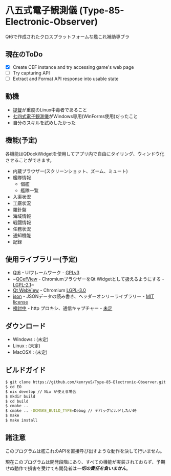 # 八五式電子観測儀 (Type-85-Electronic-Observer)

Qt6で作成されたクロスプラットフォームな艦これ補助専ブラ

## 現在のToDo

- [X] Create CEF instance and try accessing game's web page
- [ ] Try capturing API
- [ ] Extract and Format API response into usable state

## 動機

* [提督](https://github.com/kenryuS)が重度のLinux中毒者であること
* [七四式電子観測儀](https://github.com/dais-k/ElectronicObserver)がWindows専用(WinForms使用)だったこと
* 自分のスキルを試めしたかった

## 機能(予定)

各機能はQDockWidgetを使用してアプリ内で自由にタイリング、ウィンドウ化させることができます。

* 内蔵ブラウザー(スクリーンショット、ズーム、ミュート)
* 艦隊情報
    * 個艦
    * 艦隊一覧
* 入渠状況
* 工廠状況
* 羅針盤
* 海域情報
* 戦闘情報
* 任務状況
* 通知機能
* 記録

## 使用ライブラリー(予定)

* [Qt6](https://doc.qt.io/qt-6/index.html) - UIフレームワーク - [GPLv3]()
* ~[QCefView](https://github.com/CefView/QCefView) - ChromiumブラウザーをQt Widgetとして扱えるようにする - [LGPL-2.1]()~
* [Qt WebView](https://doc.qt.io/qt-6/qtwebview-index.html) - Chromium [LGPL-3.0]()
* [json](https://github.com/nlohmann/json) - JSONデータの読み書き、ヘッダーオンリーライブラリー - [MIT license]()
* [検討中]() - http プロキシ、通信キャプチャー - [未定]()

## ダウンロード

* Windows            : (未定)
* Linux              : (未定)
* MacOSX             : (未定)

## ビルドガイド

```bash
$ git clone https://github.com/kenryuS/Type-85-Electronic-Observer.git EO
$ cd EO
$ nix develop // Nix が使える場合
$ mkdir build
$ cd build
$ cmake ..
$ cmake .. -DCMAKE_BUILD_TYPE=Debug // デバッグビルドしたい時
$ make
$ make install
```

## 諸注意

このプログラムは艦これのAPIを直接呼び出すような動作を決して行いません。

現在このプログラムは開発段階にあり、すべての機能が実装されておらず、予期せぬ動作で損害を受けても開発者は***一切の責任を負いません***。
